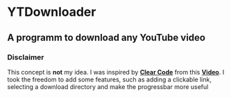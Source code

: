 # YTDownloader
## A programm to download any YouTube video

### Disclaimer
This concept is **not** my idea. I was inspired by **[Clear Code]** from this **[Video]**.
I took the freedom to add some features, such as adding a clickable link, selecting a download directory and make the progressbar more useful



[Clear Code]: https://www.youtube.com/channel/UCznj32AM2r98hZfTxrRo9bQ
[Video]: https://youtu.be/QeMaWQZllhg?t=11466